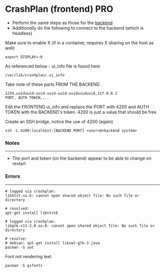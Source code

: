 CrashPlan (frontend) PRO
========================

* Perform the same steps as those for the [backend](https://github.com/enckse/howdoi/blob/master/software/containers/types/crashplan-backend.md)
* Additionally do the following to connect to the backend (which is headless)

Make sure to enable X (if in a container, requires X sharing on the host as well)
```
export DISPLAY=:0
```

As referenced below - ui_info file is found here
```
/var/lib/crashplan/.ui_info
```

Take note of these parts FROM THE BACKEND
```
1234,uuiduuid-uuid-uuid-uuid-uuiduuiduuid,127.0.0.1
PORT, AUTH TOKEN,...
```

Edit the FRONTEND ui_info and replace the PORT with 4200 and AUTH TOKEN with the BACKEND's token. 4200 is just a value that should be free

Create an SSH bridge, notice the use of 4200 (again)
```
ssh -L 4200:localhost:[BACKEND PORT] <user>@<backend system>
```

### Notes
---
* The port and token (on the backend) appear to be able to change on restart

### Errors
---

```
# logged via crashplan:
libXtst.so.6: cannot open shared object file: No such file or directory

# resolved:
apt-get install libxtst6
```

```
# logged via crashplan:
libgtk-x11-2.0.so.0: cannot open shared object file: No such file or directory

# resolve:
# debian: apt-get install libswt-gtk-3-java
pacman -S swt
```

Font not rendering text
```
pacman -S gsfonts
```
